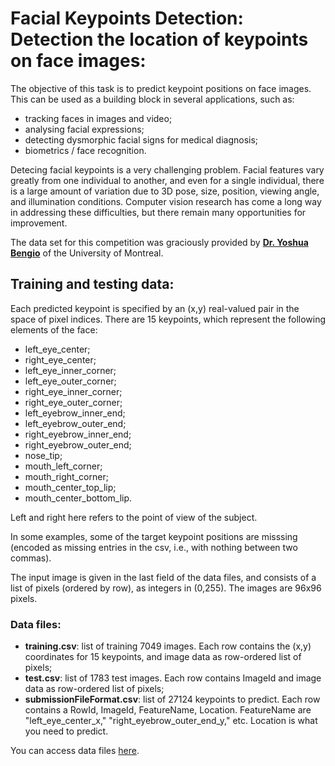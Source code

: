 # Facial Keypoints Detection: Detection the location of keypoints on face images:

The objective of this task is to predict keypoint positions on face images. This can be used as a building block in several applications, such as:

* tracking faces in images and video;
* analysing facial expressions;
* detecting dysmorphic facial signs for medical diagnosis;
* biometrics / face recognition.

Detecing facial keypoints is a very challenging problem.  Facial features vary greatly from one individual to another, and even for a single individual, there is a large amount of variation due to 3D pose, size, position, viewing angle, and illumination conditions. Computer vision research has come a long way in addressing these difficulties, but there remain many opportunities for improvement.

The data set for this competition was graciously provided by [**Dr. Yoshua Bengio**](http://www.iro.umontreal.ca/~bengioy/yoshua_en/index.html) of the University of Montreal.

## Training and testing data:

Each predicted keypoint is specified by an (x,y) real-valued pair in the space of pixel indices. There are 15 keypoints, which represent the following elements of the face:

* left_eye_center;
* right_eye_center;
* left_eye_inner_corner;
* left_eye_outer_corner;
* right_eye_inner_corner;
* right_eye_outer_corner;
* left_eyebrow_inner_end;
* left_eyebrow_outer_end;
* right_eyebrow_inner_end;
* right_eyebrow_outer_end;
* nose_tip;
* mouth_left_corner;
* mouth_right_corner;
* mouth_center_top_lip;
* mouth_center_bottom_lip.

Left and right here refers to the point of view of the subject.

In some examples, some of the target keypoint positions are misssing (encoded as missing entries in the csv, i.e., with nothing between two commas).

The input image is given in the last field of the data files, and consists of a list of pixels (ordered by row), as integers in (0,255). The images are 96x96 pixels.

### Data files:

* **training.csv**: list of training 7049 images. Each row contains the (x,y) coordinates for 15 keypoints, and image data as row-ordered list of pixels;
* **test.csv**: list of 1783 test images. Each row contains ImageId and image data as row-ordered list of pixels;
* **submissionFileFormat.csv**: list of 27124 keypoints to predict. Each row contains a RowId, ImageId, FeatureName, Location. FeatureName are "left_eye_center_x," "right_eyebrow_outer_end_y," etc. Location is what you need to predict. 

You can access data files [here](https://www.kaggle.com/c/facial-keypoints-detection/data).
